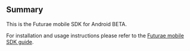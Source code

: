 ## Summary

This is the Futurae mobile SDK for Android BETA. 

For installation and usage instructions please refer to the [Futurae mobile SDK guide](https://www.futurae.com/docs/guide/futurae-sdks/mobile-sdk/).